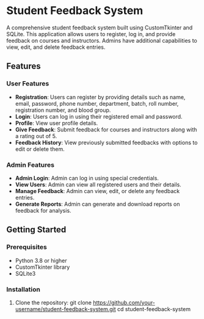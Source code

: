 # Student Feedback System

A comprehensive student feedback system built using CustomTkinter and SQLite. This application allows users to register, log in, and provide feedback on courses and instructors. Admins have additional capabilities to view, edit, and delete feedback entries.

## Features

### User Features

- **Registration**: Users can register by providing details such as name, email, password, phone number, department, batch, roll number, registration number, and blood group.
- **Login**: Users can log in using their registered email and password.
- **Profile**: View user profile details.
- **Give Feedback**: Submit feedback for courses and instructors along with a rating out of 5.
- **Feedback History**: View previously submitted feedbacks with options to edit or delete them.

### Admin Features

- **Admin Login**: Admin can log in using special credentials.
- **View Users**: Admin can view all registered users and their details.
- **Manage Feedback**: Admin can view, edit, or delete any feedback entries.
- **Generate Reports**: Admin can generate and download reports on feedback for analysis.

## Getting Started

### Prerequisites

- Python 3.8 or higher
- CustomTkinter library
- SQLite3

### Installation

1. Clone the repository:
   git clone https://github.com/your-username/student-feedback-system.git
   cd student-feedback-system
